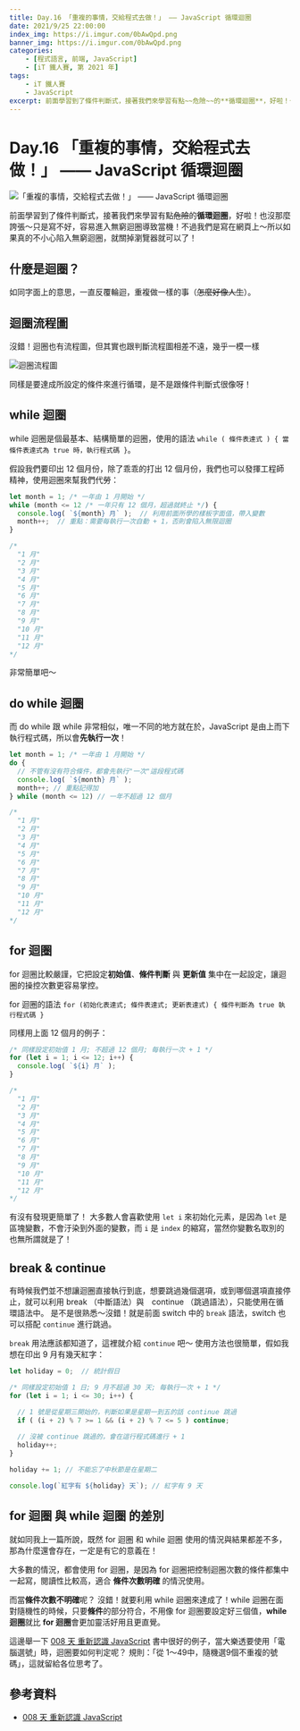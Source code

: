 ```yaml
---
title: Day.16 「重複的事情，交給程式去做！」 —— JavaScript 循環迴圈
date: 2021/9/25 22:00:00
index_img: https://i.imgur.com/0bAwQpd.png
banner_img: https://i.imgur.com/0bAwQpd.png
categories:
    - [程式語言, 前端, JavaScript]
    - [iT 鐵人賽, 第 2021 年]
tags: 
    - iT 鐵人賽
    - JavaScript
excerpt: 前面學習到了條件判斷式，接著我們來學習有點~~危險~~的**循環迴圈**，好啦！也沒那麼誇張～只是寫不好，容易進入無窮迴圈導致當機！不過我們是寫在網頁上～所以如果真的不小心陷入無窮迴圈，就關掉瀏覽器就可以了！
---
```


# Day.16 「重複的事情，交給程式去做！」 —— JavaScript 循環迴圈

![「重複的事情，交給程式去做！」 —— JavaScript 循環迴圈](https://i.imgur.com/0bAwQpd.png)

前面學習到了條件判斷式，接著我們來學習有點~~危險~~的**循環迴圈**，好啦！也沒那麼誇張～只是寫不好，容易進入無窮迴圈導致當機！不過我們是寫在網頁上～所以如果真的不小心陷入無窮迴圈，就關掉瀏覽器就可以了！

## 什麼是迴圈？

如同字面上的意思，一直反覆輪迴，重複做一樣的事（~~怎麼好像人生~~）。

## 迴圈流程圖

沒錯！迴圈也有流程圖，但其實也跟判斷流程圖相差不遠，幾乎一模一樣

![迴圈流程圖](https://i.imgur.com/nfy4vsd.png)

同樣是要達成所設定的條件來進行循環，是不是跟條件判斷式很像呀！

## while 迴圈

while 迴圈是個最基本、結構簡單的迴圈，使用的語法 `while ( 條件表達式 ) { 當條件表達式為 true 時，執行程式碼 }`。

假設我們要印出 12 個月份，除了乖乖的打出 12 個月份，我們也可以發揮工程師精神，使用迴圈來幫我們代勞：

```javascript
let month = 1; /* 一年由 1 月開始 */
while (month <= 12 /* 一年只有 12 個月，超過就終止 */) {
  console.log( `${month} 月` );  // 利用前面所學的樣板字面值，帶入變數
  month++;  // 重點：需要每執行一次自動 + 1，否則會陷入無限迴圈
}

/*
  "1 月"
  "2 月"
  "3 月"
  "4 月"
  "5 月"
  "6 月"
  "7 月"
  "8 月"
  "9 月" 
  "10 月"
  "11 月"
  "12 月"
*/
```

非常簡單吧～

## do while 迴圈

而 do while 跟 while 非常相似，唯一不同的地方就在於，JavaScript 是由上而下執行程式碼，所以會**先執行一次**！

```javascript
let month = 1; /* 一年由 1 月開始 */
do {
  // 不管有沒有符合條件，都會先執行"一次"這段程式碼
  console.log( `${month} 月` );
  month++; // 重點記得加
} while (month <= 12) // 一年不超過 12 個月

/*
  "1 月"
  "2 月"
  "3 月"
  "4 月"
  "5 月"
  "6 月"
  "7 月"
  "8 月"
  "9 月" 
  "10 月"
  "11 月"
  "12 月"
*/
```

## for 迴圈

for 迴圈比較嚴謹，它把設定**初始值**、**條件判斷** 與 **更新值** 集中在一起設定，讓迴圈的操控次數更容易掌控。

for 迴圈的語法 `for (初始化表達式; 條件表達式; 更新表達式) { 條件判斷為 true 執行程式碼 }`

同樣用上面 12 個月的例子：

```javascript
/* 同樣設定初始值 1 月; 不超過 12 個月; 每執行一次 + 1 */
for (let i = 1; i <= 12; i++) {
  console.log( `${i} 月` );
}

/*
  "1 月"
  "2 月"
  "3 月"
  "4 月"
  "5 月"
  "6 月"
  "7 月"
  "8 月"
  "9 月" 
  "10 月"
  "11 月"
  "12 月"
*/
```

有沒有發現更簡單了！
大多數人會喜歡使用 `let i` 來初始化元素，是因為 `let` 是區塊變數，不會汙染到外面的變數，而 `i` 是 `index` 的縮寫，當然你變數名取別的也無所謂就是了！

## break & continue

有時候我們並不想讓迴圈直接執行到底，想要跳過幾個選項，或到哪個選項直接停止，就可以利用 break （中斷語法）與　continue （跳過語法），只能使用在循環語法中。
是不是很熟悉～沒錯！就是前面 switch 中的 `break` 語法，switch 也可以搭配 `continue` 進行跳過。

`break` 用法應該都知道了，這裡就介紹 `continue` 吧～
使用方法也很簡單，假如我想在印出 9 月有幾天紅字：

```javascript
let holiday = 0;  // 統計假日

/* 同樣設定初始值 1 日; 9 月不超過 30 天; 每執行一次 + 1 */
for (let i = 1; i <= 30; i++) {

  // 1 號是從星期三開始的，判斷如果是星期一到五的話 continue 跳過
  if ( (i + 2) % 7 >= 1 && (i + 2) % 7 <= 5 ) continue;
  
  // 沒被 continue 跳過的，會在這行程式碼進行 + 1
  holiday++;
}

holiday += 1; // 不能忘了中秋節是在星期二

console.log(`紅字有 ${holiday} 天`); // 紅字有 9 天
```

## for 迴圈 與 while 迴圈 的差別

就如同我上一篇所說，既然 for 迴圈 和 while 迴圈 使用的情況與結果都差不多，那為什麼還會存在，一定是有它的意義在！

大多數的情況，都會使用 for 迴圈，是因為 for 迴圈把控制迴圈次數的條件都集中一起寫，閱讀性比較高，適合 **條件次數明確** 的情況使用。

而當**條件次數不明確**呢？ 沒錯！就要利用 while 迴圈來達成了！while 迴圈在面對隨機性的時候，只要**條件**的部分符合，不用像 for 迴圈要設定好三個值，**while 迴圈**就比 **for 迴圈**會更加靈活好用且更直覺。

這邊舉一下 [008 天 重新認識 JavaScript](https://www.tenlong.com.tw/products/9789864344130) 書中很好的例子，當大樂透要使用「電腦選號」時，迴圈要如何判定呢？ 規則：「從 1～49中，隨機選9個不重複的號碼」，這就留給各位思考了。

## 參考資料

- [008 天 重新認識 JavaScript](https://www.tenlong.com.tw/products/9789864344130)
